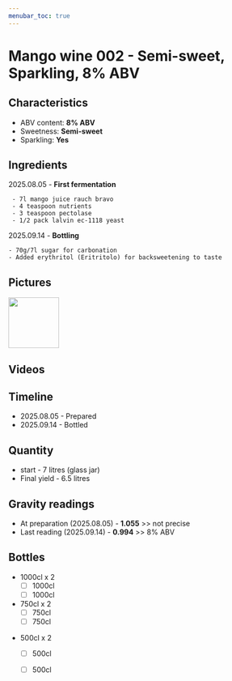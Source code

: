 ```yaml
---
menubar_toc: true
---
```


# Mango wine 002 - Semi-sweet, Sparkling, 8% ABV

## Characteristics
* ABV content: **8% ABV**
* Sweetness: **Semi-sweet**
* Sparkling: **Yes**


## Ingredients
2025.08.05 - **First fermentation**

     - 7l mango juice rauch bravo
     - 4 teaspoon nutrients
     - 3 teaspoon pectolase
     - 1/2 pack lalvin ec-1118 yeast

2025.09.14 - **Bottling**

    - 70g/7l sugar for carbonation
    - Added erythritol (Eritritolo) for backsweetening to taste

## Pictures
<p float="left">
    <a href="Pictures/JPG.png"><img src="Pictures/JPG.png" width="100" /></a>
</p>

## Videos

## Timeline
* 2025.08.05 - Prepared
* 2025.09.14 - Bottled

## Quantity
* start - 7 litres (glass jar)
* Final yield - 6.5 litres 

## Gravity readings
* At preparation (2025.08.05) - **1.055** >> not precise
* Last reading (2025.09.14) - **0.994** >> 8% ABV

## Bottles
* 1000cl x 2
    * [ ] 1000cl
    * [ ] 1000cl
* 750cl x 2
    - [ ] 750cl
    - [ ] 750cl
+ 500cl x 2
    + [ ] 500cl
    + [ ] 500cl

